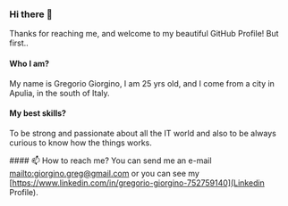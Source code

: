 ### Hi there 👋

Thanks for reaching me, and welcome to my beautiful GitHub Profile!
But first..

#### Who I am?
My name is Gregorio Giorgino, I am 25 yrs old, and I come from a city in Apulia, in the south of Italy.

#### My best skills?
To be strong and passionate about all the IT world and also to be always curious to know how the things works.

#### 📫 How to reach me?
You can send me an e-mail [mailto:giorgino.greg@gmail.com](here) or you can see my [https://www.linkedin.com/in/gregorio-giorgino-752759140](Linkedin Profile).
<!--
**giorginogreg/giorginogreg** is a ✨ _special_ ✨ repository because its `README.md` (this file) appears on your GitHub profile.

Here are some ideas to get you started:

- 🔭 I’m currently working on ...
- 🌱 I’m currently learning ...
- 👯 I’m looking to collaborate on ...
- 🤔 I’m looking for help with ...
- 💬 Ask me about ...
- 📫 How to reach me: ...
- 😄 Pronouns: ...
- ⚡ Fun fact: ...
-->
